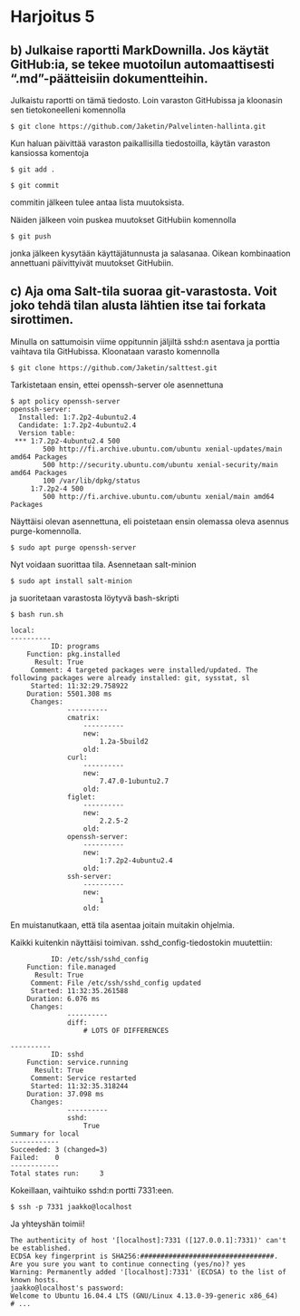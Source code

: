 # Harjoitus 5

## b) Julkaise raportti MarkDownilla. Jos käytät GitHub:ia, se tekee muotoilun automaattisesti “.md”-päätteisiin dokumentteihin.

Julkaistu raportti on tämä tiedosto. Loin varaston GitHubissa ja kloonasin sen tietokoneelleni komennolla

	$ git clone https://github.com/Jaketin/Palvelinten-hallinta.git

Kun haluan päivittää varaston paikallisilla tiedostoilla, käytän varaston kansiossa komentoja

	$ git add .

	$ git commit

commitin jälkeen tulee antaa lista muutoksista.

Näiden jälkeen voin puskea muutokset GitHubiin komennolla

	$ git push

jonka jälkeen kysytään käyttäjätunnusta ja salasanaa. Oikean kombinaation annettuani päivittyivät muutokset GitHubiin.

## c) Aja oma Salt-tila suoraa git-varastosta. Voit joko tehdä tilan alusta lähtien itse tai forkata sirottimen.

Minulla on sattumoisin viime oppitunnin jäljiltä sshd:n asentava ja porttia vaihtava tila GitHubissa. Kloonataan varasto komennolla

	$ git clone https://github.com/Jaketin/salttest.git

Tarkistetaan ensin, ettei  openssh-server ole asennettuna

	$ apt policy openssh-server
	openssh-server:
	  Installed: 1:7.2p2-4ubuntu2.4
	  Candidate: 1:7.2p2-4ubuntu2.4
	  Version table:
	 *** 1:7.2p2-4ubuntu2.4 500
	        500 http://fi.archive.ubuntu.com/ubuntu xenial-updates/main amd64 Packages
	        500 http://security.ubuntu.com/ubuntu xenial-security/main amd64 Packages
	        100 /var/lib/dpkg/status
	     1:7.2p2-4 500
	        500 http://fi.archive.ubuntu.com/ubuntu xenial/main amd64 Packages

Näyttäisi olevan asennettuna, eli poistetaan ensin olemassa oleva asennus purge-komennolla.

	$ sudo apt purge openssh-server

Nyt voidaan suorittaa tila. Asennetaan salt-minion

	$ sudo apt install salt-minion

ja suoritetaan varastosta löytyvä bash-skripti

	$ bash run.sh

	local:
	----------
	          ID: programs
	    Function: pkg.installed
	      Result: True
	     Comment: 4 targeted packages were installed/updated. The following packages were already installed: git, sysstat, sl
	     Started: 11:32:29.758922
	    Duration: 5501.308 ms
	     Changes:   
	              ----------
	              cmatrix:
	                  ----------
	                  new:
	                      1.2a-5build2
	                  old:
	              curl:
	                  ----------
	                  new:
	                      7.47.0-1ubuntu2.7
	                  old:
	              figlet:
	                  ----------
	                  new:
	                      2.2.5-2
	                  old:
	              openssh-server:
	                  ----------
	                  new:
	                      1:7.2p2-4ubuntu2.4
	                  old:
	              ssh-server:
	                  ----------
	                  new:
	                      1
	                  old:

En muistanutkaan, että tila asentaa joitain muitakin ohjelmia.

Kaikki kuitenkin näyttäisi toimivan. sshd_config-tiedostokin muutettiin:

	          ID: /etc/ssh/sshd_config
	    Function: file.managed
	      Result: True
	     Comment: File /etc/ssh/sshd_config updated
	     Started: 11:32:35.261588
	    Duration: 6.076 ms
	     Changes:   
	              ----------
	              diff:
	                  # LOTS OF DIFFERENCES

	----------
	          ID: sshd
	    Function: service.running
	      Result: True
	     Comment: Service restarted
	     Started: 11:32:35.318244
	    Duration: 37.098 ms
	     Changes:   
	              ----------
	              sshd:
	                  True
	Summary for local
	------------
	Succeeded: 3 (changed=3)
	Failed:    0
	------------
	Total states run:     3

Kokeillaan, vaihtuiko sshd:n portti 7331:een.

	$ ssh -p 7331 jaakko@localhost

Ja yhteyshän toimii!

	The authenticity of host '[localhost]:7331 ([127.0.0.1]:7331)' can't be established.
	ECDSA key fingerprint is SHA256:#################################.
	Are you sure you want to continue connecting (yes/no)? yes
	Warning: Permanently added '[localhost]:7331' (ECDSA) to the list of known hosts.
	jaakko@localhost's password: 
	Welcome to Ubuntu 16.04.4 LTS (GNU/Linux 4.13.0-39-generic x86_64)
	# ...

